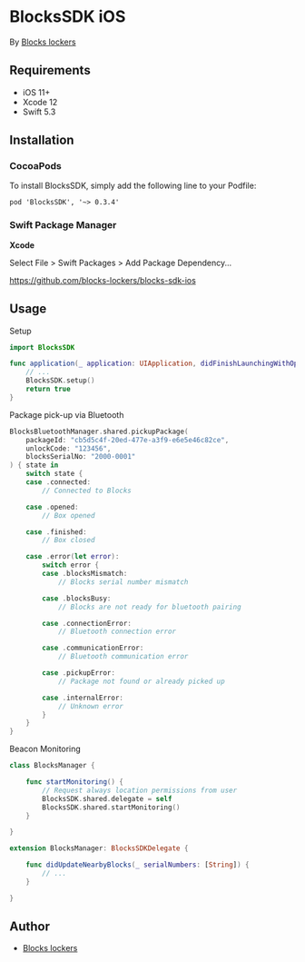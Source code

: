 # BlocksSDK iOS

By [Blocks lockers](https://blockslockers.com/)

## Requirements

* iOS 11+
* Xcode 12
* Swift 5.3

## Installation

### CocoaPods

To install BlocksSDK, simply add the following line to your Podfile:

    pod 'BlocksSDK', '~> 0.3.4'

### Swift Package Manager

**Xcode**

Select File > Swift Packages > Add Package Dependency...

https://github.com/blocks-lockers/blocks-sdk-ios

## Usage

Setup
```swift
import BlocksSDK

func application(_ application: UIApplication, didFinishLaunchingWithOptions launchOptions: [UIApplication.LaunchOptionsKey: Any]?) -> Bool {
    // ...
    BlocksSDK.setup()
    return true
}
```

Package pick-up via Bluetooth
```swift
BlocksBluetoothManager.shared.pickupPackage(
    packageId: "cb5d5c4f-20ed-477e-a3f9-e6e5e46c82ce",
    unlockCode: "123456",
    blocksSerialNo: "2000-0001"
) { state in
    switch state {
    case .connected:
        // Connected to Blocks

    case .opened:
        // Box opened

    case .finished:
        // Box closed

    case .error(let error):
        switch error {
        case .blocksMismatch:
            // Blocks serial number mismatch

        case .blocksBusy:
            // Blocks are not ready for bluetooth pairing

        case .connectionError:
            // Bluetooth connection error

        case .communicationError:
            // Bluetooth communication error

        case .pickupError:
            // Package not found or already picked up

        case .internalError:
            // Unknown error		
        }
    }	
}
```

Beacon Monitoring
```swift
class BlocksManager {

    func startMonitoring() {
        // Request always location permissions from user
        BlocksSDK.shared.delegate = self
        BlocksSDK.shared.startMonitoring()
    }

}

extension BlocksManager: BlocksSDKDelegate {

    func didUpdateNearbyBlocks(_ serialNumbers: [String]) {
        // ...
    }

}
```

## Author

* [Blocks lockers](https://github.com/blocks-lockers)
